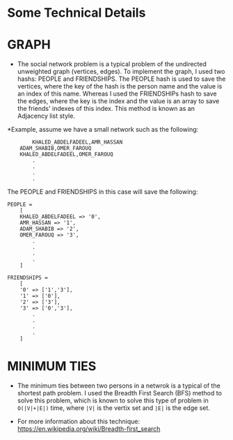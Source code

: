 Some Technical Details
======================

GRAPH
=====

* The social network problem is a typical problem of the undirected unweighted graph (vertices, edges). 
To implement the graph, I used two hashs: PEOPLE and FRIENDSHIPS. The PEOPLE hash is used to save the 
vertices, where the key of the hash is the person name and the value is an index of this name. 
Whereas I used the FRIENDSHIPs hash to save the edges, where the key is the index and the value is an 
array to save the friends' indexes of this index. This method is known as an Adjacency list style.

*Example, assume we have a small network such as the following:
```
        KHALED_ABDELFADEEL,AMR_HASSAN
	ADAM_SHABIB,OMER_FAROUQ
	KHALED_ABDELFADEEL,OMER_FAROUQ
		.
		.
		.
		.
```
The PEOPLE and FRIENDSHIPS in this case will save the following: 
```
PEOPLE =
	[   
	KHALED_ABDELFADEEL => '0',
	AMR_HASSAN => '1',
	ADAM_SHABIB => '2', 
	OMER_FAROUQ => '3',
		.
		.
		.
		.
	]	
```
```
FRIENDSHIPS =
	[   
	'0' => ['1','3'],
	'1' => ['0'],
	'2' => ['3'], 
	'3' => ['0','3'],
		.
		.
		.
		.
	]	
```
MINIMUM TIES
============

* The minimum ties between two persons in a netwrok is a typical of the shortest path problem. 
I used the Breadth First Search (BFS) method to solve this problem, which is known to solve this
type of problem in ```O(|V|+|E|)``` time, where ```|V|``` is the vertix set and ```|E|``` is the edge set.  

* For more information about this technique:
	https://en.wikipedia.org/wiki/Breadth-first_search
	